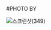 #PHOTO BY

![스크린샷(349)](https://user-images.githubusercontent.com/58906986/156794768-62909ff1-770e-46af-a9e9-c7319e1fdb30.png)
